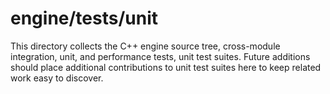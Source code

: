# engine/tests/unit

This directory collects the C++ engine source tree, cross-module integration, unit, and performance tests, unit test suites.
Future additions should place additional contributions to unit test suites here to keep related work easy to discover.
